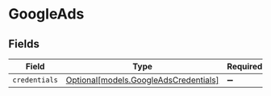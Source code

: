 # GoogleAds


## Fields

| Field                                                                      | Type                                                                       | Required                                                                   | Description                                                                |
| -------------------------------------------------------------------------- | -------------------------------------------------------------------------- | -------------------------------------------------------------------------- | -------------------------------------------------------------------------- |
| `credentials`                                                              | [Optional[models.GoogleAdsCredentials]](../models/googleadscredentials.md) | :heavy_minus_sign:                                                         | N/A                                                                        |